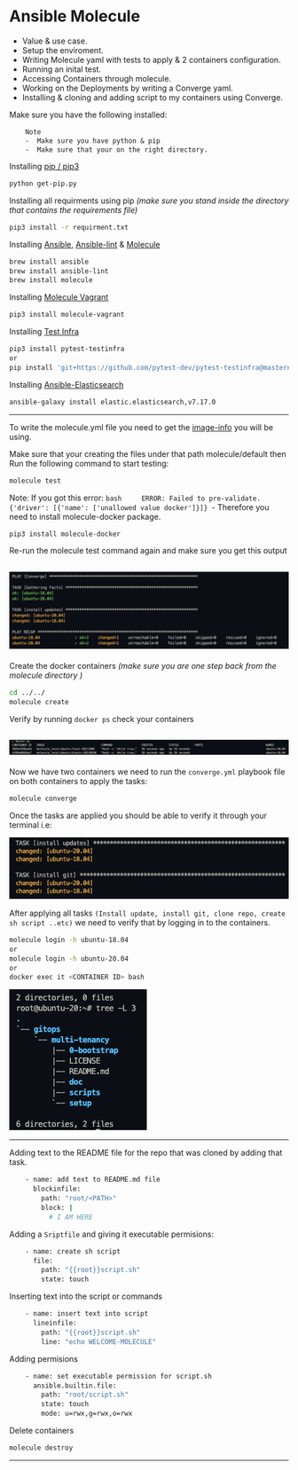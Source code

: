 # Ansible Molecule
- Value & use case.
- Setup the enviroment.
- Writing Molecule yaml with tests to apply & 2 containers configuration.
- Running an inital test.
- Accessing Containers through molecule.
- Working on the Deployments by writing a Converge yaml.
- Installing & cloning and adding script to my containers using Converge.

Make sure you have the following installed:

        Note
        -  Make sure you have python & pip 
        -  Make sure that your on the right directory.

Installing [pip / pip3](https://github.com/pypa/pip)

```bash
python get-pip.py
```

Installing all requirments using pip _(make sure you stand inside the directory that contains the requirements file)_

```bash
pip3 install -r requirment.txt
```

Installing [Ansible](https://github.com/ansible/ansible.git), [Ansible-lint](https://github.com/ansible-community/ansible-lint.git) & [Molecule](https://github.com/ansible-community/molecule.git)

```bash
brew install ansible
brew install ansible-lint
brew install molecule
```

Installing [Molecule Vagrant](https://github.com/ansible-community/molecule-vagrant.git)

```bash
pip3 install molecule-vagrant
```

Installing [Test Infra](https://github.com/pytest-dev/pytest-testinfra.git)

```bash
pip3 install pytest-testinfra
or
pip install 'git+https://github.com/pytest-dev/pytest-testinfra@master#egg=pytest-testinfra'
```

Installing [Ansible-Elasticsearch](https://github.com/elastic/ansible-elasticsearch.git)

```bash
ansible-galaxy install elastic.elasticsearch,v7.17.0
```
---
To write the molecule.yml file you need to get the [image-info](https://hub.docker.com/_/ubuntu) you will be using.

Make sure that your creating the files under that path molecule/default then Run the following command to start testing:

```bash
molecule test
```
   Note: If you got this error:
         ```bash    
         ERROR: Failed to pre-validate. {'driver': [{'name': ['unallowed value docker']}]}
         ```- Therefore you need to install molecule-docker package.

```bash
pip3 install molecule-docker
```

Re-run the molecule test command again and make sure you get this output

![alt test](images/test1.png)
---

Create the docker containers _(make sure you are one step back from the molecule directory )_

```bash
cd ../../
molecule create
```
Verify by running `docker ps` check your containers

![alt containers](images/containers.png)
---

Now we have two containers we need to run the `converge.yml` playbook file on both containers to apply the tasks:

```bash
molecule converge
```
Once the tasks are applied you should be able to verify it through your terminal i.e:

![alt tasks](images/tasks.png)

After applying all tasks `(Install update, install git, clone repo, create sh script ..etc)` we need to verify that by logging in to the containers.

```bash
molecule login -h ubuntu-18.04
or
molecule login -h ubuntu-20.04
or 
docker exec it <CONTAINER ID> bash
```
![alt tree](images/tree.png)

---

Adding text to the README file for the repo that was cloned by adding that task.
```bash
    - name: add text to README.md file
      blockinfile:
        path: "root/<PATH>"
        block: |
          # I AM HERE
```
Adding a `Sriptfile` and giving it executable permisions:

```bash
    - name: create sh script
      file:
        path: "{{root}}script.sh"
        state: touch
```
Inserting text into the script or commands

```bash
    - name: insert text into script
      lineinfile:
        path: "{{root}}script.sh"
        line: "echo WELCOME-MOLECULE"
```
Adding permisions

```bash
    - name: set executable permission for script.sh
      ansible.builtin.file:
        path: "root/script.sh"
        state: touch
        mode: u=rwx,g=rwx,o=rwx
```
Delete containers

```bash
molecule destroy
```
---
